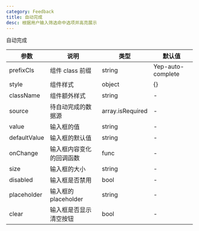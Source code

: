```yaml
---
category: Feedback
title: 自动完成
desc: 根据用户输入筛选命中选项并高亮展示
---
```


自动完成

<DEMO>

| 参数         | 说明                     | 类型             | 默认值            |
| ------------ | ------------------------ | ---------------- | ----------------- |
| prefixCls    | 组件 class 前缀          | string           | Yep-auto-complete |
| style        | 组件样式                 | object           | {}                |
| className    | 组件额外样式             | string           | -                 |
| source       | 待自动完成的数据源       | array.isRequired | -                 |
| value        | 输入框的值               | string           | -                 |
| defaultValue | 输入框的默认值           | string           | -                 |
| onChange     | 输入框内容变化的回调函数 | func             | -                 |
| size         | 输入框的大小             | string           | -                 |
| disabled     | 输入框是否禁用           | bool             | -                 |
| placeholder  | 输入框的 placeholder     | string           | -                 |
| clear        | 输入框是否显示清空按钮   | bool             | -                 |
